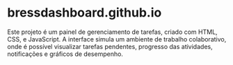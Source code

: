 # bressdashboard.github.io
Este projeto é um painel de gerenciamento de tarefas, criado com HTML, CSS, e JavaScript. A interface simula um ambiente de trabalho colaborativo, onde é possível visualizar tarefas pendentes, progresso das atividades, notificações e gráficos de desempenho.
